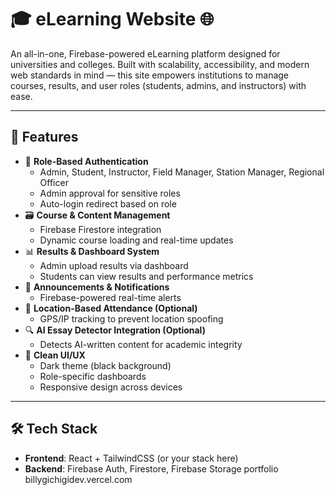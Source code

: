 
# 🎓 eLearning Website 🌐

An all-in-one, Firebase-powered eLearning platform designed for universities and colleges. Built with scalability, accessibility, and modern web standards in mind — this site empowers institutions to manage courses, results, and user roles (students, admins, and instructors) with ease.

---

## 🚀 Features

- 🔐 **Role-Based Authentication**
  - Admin, Student, Instructor, Field Manager, Station Manager, Regional Officer
  - Admin approval for sensitive roles
  - Auto-login redirect based on role
- 🗃️ **Course & Content Management**
  - Firebase Firestore integration
  - Dynamic course loading and real-time updates
- 📊 **Results & Dashboard System**
  - Admin upload results via dashboard
  - Students can view results and performance metrics
- 📅 **Announcements & Notifications**
  - Firebase-powered real-time alerts
- 📍 **Location-Based Attendance (Optional)**
  - GPS/IP tracking to prevent location spoofing
- 🔍 **AI Essay Detector Integration (Optional)**
  - Detects AI-written content for academic integrity
- 🎨 **Clean UI/UX**
  - Dark theme (black background)
  - Role-specific dashboards
  - Responsive design across devices

---

## 🛠️ Tech Stack

- **Frontend**: React + TailwindCSS (or your stack here)
- **Backend**: Firebase Auth, Firestore, Firebase Storage
portfolio billygichigidev.vercel.com
